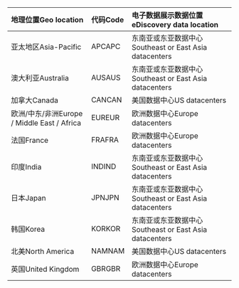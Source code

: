 
|<span data-ttu-id="3f824-101">**地理位置**</span><span class="sxs-lookup"><span data-stu-id="3f824-101">**Geo location**</span></span>             |<span data-ttu-id="3f824-102">**代码**</span><span class="sxs-lookup"><span data-stu-id="3f824-102">**Code**</span></span>|<span data-ttu-id="3f824-103">**电子数据展示数据位置**</span><span class="sxs-lookup"><span data-stu-id="3f824-103">**eDiscovery data location**</span></span>      |
|:----------------------------|:-------|:---------------------------------|
|<span data-ttu-id="3f824-104">亚太地区</span><span class="sxs-lookup"><span data-stu-id="3f824-104">Asia-Pacific</span></span>                 |<span data-ttu-id="3f824-105">APC</span><span class="sxs-lookup"><span data-stu-id="3f824-105">APC</span></span>     |<span data-ttu-id="3f824-106">东南亚或东亚数据中心</span><span class="sxs-lookup"><span data-stu-id="3f824-106">Southeast or East Asia datacenters</span></span>|
|<span data-ttu-id="3f824-107">澳大利亚</span><span class="sxs-lookup"><span data-stu-id="3f824-107">Australia</span></span>                    |<span data-ttu-id="3f824-108">AUS</span><span class="sxs-lookup"><span data-stu-id="3f824-108">AUS</span></span>     |<span data-ttu-id="3f824-109">东南亚或东亚数据中心</span><span class="sxs-lookup"><span data-stu-id="3f824-109">Southeast or East Asia datacenters</span></span>|
|<span data-ttu-id="3f824-110">加拿大</span><span class="sxs-lookup"><span data-stu-id="3f824-110">Canada</span></span>                       |<span data-ttu-id="3f824-111">CAN</span><span class="sxs-lookup"><span data-stu-id="3f824-111">CAN</span></span>     |<span data-ttu-id="3f824-112">美国数据中心</span><span class="sxs-lookup"><span data-stu-id="3f824-112">US datacenters</span></span>                    |
|<span data-ttu-id="3f824-113">欧洲/中东/非洲</span><span class="sxs-lookup"><span data-stu-id="3f824-113">Europe / Middle East / Africa</span></span>|<span data-ttu-id="3f824-114">EUR</span><span class="sxs-lookup"><span data-stu-id="3f824-114">EUR</span></span>     |<span data-ttu-id="3f824-115">欧洲数据中心</span><span class="sxs-lookup"><span data-stu-id="3f824-115">Europe datacenters</span></span>                |
|<span data-ttu-id="3f824-116">法国</span><span class="sxs-lookup"><span data-stu-id="3f824-116">France</span></span>                       |<span data-ttu-id="3f824-117">FRA</span><span class="sxs-lookup"><span data-stu-id="3f824-117">FRA</span></span>     |<span data-ttu-id="3f824-118">欧洲数据中心</span><span class="sxs-lookup"><span data-stu-id="3f824-118">Europe datacenters</span></span>                |
|<span data-ttu-id="3f824-119">印度</span><span class="sxs-lookup"><span data-stu-id="3f824-119">India</span></span>                        |<span data-ttu-id="3f824-120">IND</span><span class="sxs-lookup"><span data-stu-id="3f824-120">IND</span></span>     |<span data-ttu-id="3f824-121">东南亚或东亚数据中心</span><span class="sxs-lookup"><span data-stu-id="3f824-121">Southeast or East Asia datacenters</span></span>|
|<span data-ttu-id="3f824-122">日本</span><span class="sxs-lookup"><span data-stu-id="3f824-122">Japan</span></span>                        |<span data-ttu-id="3f824-123">JPN</span><span class="sxs-lookup"><span data-stu-id="3f824-123">JPN</span></span>     |<span data-ttu-id="3f824-124">东南亚或东亚数据中心</span><span class="sxs-lookup"><span data-stu-id="3f824-124">Southeast or East Asia datacenters</span></span>|
|<span data-ttu-id="3f824-125">韩国</span><span class="sxs-lookup"><span data-stu-id="3f824-125">Korea</span></span>                        |<span data-ttu-id="3f824-126">KOR</span><span class="sxs-lookup"><span data-stu-id="3f824-126">KOR</span></span>     |<span data-ttu-id="3f824-127">东南亚或东亚数据中心</span><span class="sxs-lookup"><span data-stu-id="3f824-127">Southeast or East Asia datacenters</span></span>|
|<span data-ttu-id="3f824-128">北美</span><span class="sxs-lookup"><span data-stu-id="3f824-128">North America</span></span>                |<span data-ttu-id="3f824-129">NAM</span><span class="sxs-lookup"><span data-stu-id="3f824-129">NAM</span></span>     |<span data-ttu-id="3f824-130">美国数据中心</span><span class="sxs-lookup"><span data-stu-id="3f824-130">US datacenters</span></span>                    |
|<span data-ttu-id="3f824-131">英国</span><span class="sxs-lookup"><span data-stu-id="3f824-131">United Kingdom</span></span>               |<span data-ttu-id="3f824-132">GBR</span><span class="sxs-lookup"><span data-stu-id="3f824-132">GBR</span></span>     |<span data-ttu-id="3f824-133">欧洲数据中心</span><span class="sxs-lookup"><span data-stu-id="3f824-133">Europe datacenters</span></span>                |
